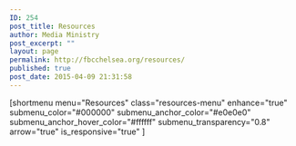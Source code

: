 ```yaml
---
ID: 254
post_title: Resources
author: Media Ministry
post_excerpt: ""
layout: page
permalink: http://fbcchelsea.org/resources/
published: true
post_date: 2015-04-09 21:31:58
---
```

<p class="pf-content">[shortmenu menu="Resources" class="resources-menu" enhance="true" submenu_color="#000000" submenu_anchor_color="#e0e0e0" submenu_anchor_hover_color="#ffffff" submenu_transparency="0.8" arrow="true" is_responsive="true" ]</p>